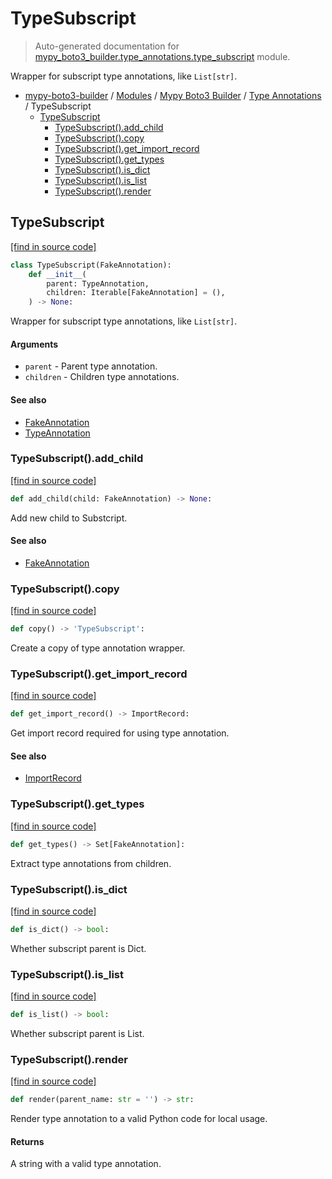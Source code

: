 # TypeSubscript

> Auto-generated documentation for [mypy_boto3_builder.type_annotations.type_subscript](https://github.com/vemel/mypy_boto3_builder/blob/master/mypy_boto3_builder/type_annotations/type_subscript.py) module.

Wrapper for subscript type annotations, like `List[str]`.

- [mypy-boto3-builder](../../README.md#mypy_boto3_builder) / [Modules](../../MODULES.md#mypy-boto3-builder-modules) / [Mypy Boto3 Builder](../index.md#mypy-boto3-builder) / [Type Annotations](index.md#type-annotations) / TypeSubscript
    - [TypeSubscript](#typesubscript)
        - [TypeSubscript().add_child](#typesubscriptadd_child)
        - [TypeSubscript().copy](#typesubscriptcopy)
        - [TypeSubscript().get_import_record](#typesubscriptget_import_record)
        - [TypeSubscript().get_types](#typesubscriptget_types)
        - [TypeSubscript().is_dict](#typesubscriptis_dict)
        - [TypeSubscript().is_list](#typesubscriptis_list)
        - [TypeSubscript().render](#typesubscriptrender)

## TypeSubscript

[[find in source code]](https://github.com/vemel/mypy_boto3_builder/blob/master/mypy_boto3_builder/type_annotations/type_subscript.py#L11)

```python
class TypeSubscript(FakeAnnotation):
    def __init__(
        parent: TypeAnnotation,
        children: Iterable[FakeAnnotation] = (),
    ) -> None:
```

Wrapper for subscript type annotations, like `List[str]`.

#### Arguments

- `parent` - Parent type annotation.
- `children` - Children type annotations.

#### See also

- [FakeAnnotation](fake_annotation.md#fakeannotation)
- [TypeAnnotation](type_annotation.md#typeannotation)

### TypeSubscript().add_child

[[find in source code]](https://github.com/vemel/mypy_boto3_builder/blob/master/mypy_boto3_builder/type_annotations/type_subscript.py#L59)

```python
def add_child(child: FakeAnnotation) -> None:
```

Add new child to Substcript.

#### See also

- [FakeAnnotation](fake_annotation.md#fakeannotation)

### TypeSubscript().copy

[[find in source code]](https://github.com/vemel/mypy_boto3_builder/blob/master/mypy_boto3_builder/type_annotations/type_subscript.py#L77)

```python
def copy() -> 'TypeSubscript':
```

Create a copy of type annotation wrapper.

### TypeSubscript().get_import_record

[[find in source code]](https://github.com/vemel/mypy_boto3_builder/blob/master/mypy_boto3_builder/type_annotations/type_subscript.py#L44)

```python
def get_import_record() -> ImportRecord:
```

Get import record required for using type annotation.

#### See also

- [ImportRecord](../import_helpers/import_record.md#importrecord)

### TypeSubscript().get_types

[[find in source code]](https://github.com/vemel/mypy_boto3_builder/blob/master/mypy_boto3_builder/type_annotations/type_subscript.py#L50)

```python
def get_types() -> Set[FakeAnnotation]:
```

Extract type annotations from children.

### TypeSubscript().is_dict

[[find in source code]](https://github.com/vemel/mypy_boto3_builder/blob/master/mypy_boto3_builder/type_annotations/type_subscript.py#L65)

```python
def is_dict() -> bool:
```

Whether subscript parent is Dict.

### TypeSubscript().is_list

[[find in source code]](https://github.com/vemel/mypy_boto3_builder/blob/master/mypy_boto3_builder/type_annotations/type_subscript.py#L71)

```python
def is_list() -> bool:
```

Whether subscript parent is List.

### TypeSubscript().render

[[find in source code]](https://github.com/vemel/mypy_boto3_builder/blob/master/mypy_boto3_builder/type_annotations/type_subscript.py#L31)

```python
def render(parent_name: str = '') -> str:
```

Render type annotation to a valid Python code for local usage.

#### Returns

A string with a valid type annotation.
